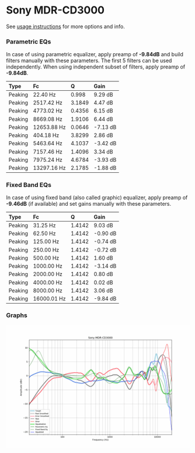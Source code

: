 # Sony MDR-CD3000
See [usage instructions](https://github.com/jaakkopasanen/AutoEq#usage) for more options and info.

### Parametric EQs
In case of using parametric equalizer, apply preamp of **-9.84dB** and build filters manually
with these parameters. The first 5 filters can be used independently.
When using independent subset of filters, apply preamp of **-9.84dB**.

| Type    | Fc          |      Q | Gain     |
|:--------|:------------|:-------|:---------|
| Peaking | 22.40 Hz    | 0.998  | 9.29 dB  |
| Peaking | 2517.42 Hz  | 3.1849 | 4.47 dB  |
| Peaking | 4773.02 Hz  | 0.4356 | 6.15 dB  |
| Peaking | 8669.08 Hz  | 1.9106 | 6.44 dB  |
| Peaking | 12653.88 Hz | 0.0646 | -7.13 dB |
| Peaking | 404.18 Hz   | 3.8299 | 2.86 dB  |
| Peaking | 5463.64 Hz  | 4.1037 | -3.42 dB |
| Peaking | 7157.46 Hz  | 1.4096 | 3.34 dB  |
| Peaking | 7975.24 Hz  | 4.6784 | -3.93 dB |
| Peaking | 13297.16 Hz | 2.1785 | -1.88 dB |

### Fixed Band EQs
In case of using fixed band (also called graphic) equalizer, apply preamp of **-9.46dB**
(if available) and set gains manually with these parameters.

| Type    | Fc          |      Q | Gain     |
|:--------|:------------|:-------|:---------|
| Peaking | 31.25 Hz    | 1.4142 | 9.03 dB  |
| Peaking | 62.50 Hz    | 1.4142 | -0.90 dB |
| Peaking | 125.00 Hz   | 1.4142 | -0.74 dB |
| Peaking | 250.00 Hz   | 1.4142 | -0.72 dB |
| Peaking | 500.00 Hz   | 1.4142 | 1.60 dB  |
| Peaking | 1000.00 Hz  | 1.4142 | -3.14 dB |
| Peaking | 2000.00 Hz  | 1.4142 | 0.80 dB  |
| Peaking | 4000.00 Hz  | 1.4142 | 0.02 dB  |
| Peaking | 8000.00 Hz  | 1.4142 | 3.06 dB  |
| Peaking | 16000.01 Hz | 1.4142 | -9.84 dB |

### Graphs
![](./Sony%20MDR-CD3000.png)